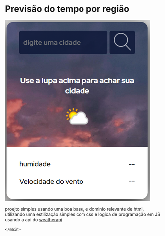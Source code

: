<!DOCTYPE html>
<html lang="en">
<head>
    <meta charset="UTF-8">
    <meta name="viewport" content="width=device-width, initial-scale=1.0">
    <title>Readme</title>
</head>
<body>
    <main>
        <h1>Previsão do tempo por região</h1>
        <img src="./IMGs/Captura de tela 2023-11-25 010207.png" alt="">
        <p>proejto simples usando uma boa base, e dominio relevante de html, utilizando uma estilização simples com css e logica de programação em JS usando a api do <a href="https://www.weatherapi.com">weatherapi</a></p>

    </main>
</body>
</html>
